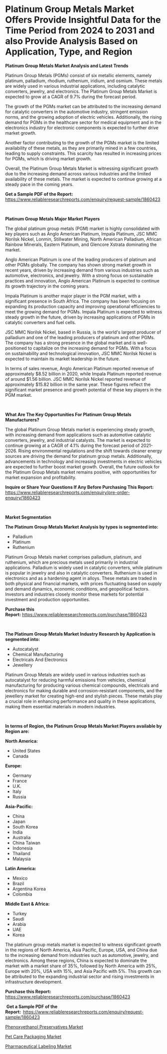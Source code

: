 <p><h1>Platinum Group Metals Market Offers Provide Insightful Data for the Time Period from 2024 to 2031 and also Provide Analysis Based on Application, Type, and Region</h1></p><p><strong>Platinum Group Metals Market Analysis and Latest Trends</strong></p>
<p><p>Platinum Group Metals (PGMs) consist of six metallic elements, namely platinum, palladium, rhodium, ruthenium, iridium, and osmium. These metals are widely used in various industrial applications, including catalytic converters, jewelry, and electronics. The Platinum Group Metals Market is expected to grow at a CAGR of 9.7% during the forecast period.</p><p>The growth of the PGMs market can be attributed to the increasing demand for catalytic converters in the automotive industry, stringent emission norms, and the growing adoption of electric vehicles. Additionally, the rising demand for PGMs in the healthcare sector for medical equipment and in the electronics industry for electronic components is expected to further drive market growth.</p><p>Another factor contributing to the growth of the PGMs market is the limited availability of these metals, as they are primarily mined in a few countries, leading to supply constraints. This scarcity has resulted in increasing prices for PGMs, which is driving market growth.</p><p>Overall, the Platinum Group Metals Market is witnessing significant growth due to the increasing demand across various industries and the limited availability of these metals. The market is expected to continue growing at a steady pace in the coming years.</p></p>
<p><strong>Get a Sample PDF of the Report:&nbsp;</strong> <a href="https://www.reliableresearchreports.com/enquiry/request-sample/1860423">https://www.reliableresearchreports.com/enquiry/request-sample/1860423</a></p>
<p>&nbsp;</p>
<p><strong>Platinum Group Metals Major Market Players</strong></p>
<p><p>The global platinum group metals (PGM) market is highly consolidated with key players such as Anglo American Platinum, Impala Platinum, JSC MMC Norilsk Nickel, Lonmin, Stillwater Mining, North American Palladium, African Rainbow Minerals, Eastern Platinum, and Glencore Xstrata dominating the market.</p><p>Anglo American Platinum is one of the leading producers of platinum and other PGMs globally. The company has shown strong market growth in recent years, driven by increasing demand from various industries such as automotive, electronics, and jewelry. With a strong focus on sustainable practices and innovation, Anglo American Platinum is expected to continue its growth trajectory in the coming years.</p><p>Impala Platinum is another major player in the PGM market, with a significant presence in South Africa. The company has been focusing on expanding its production capacity and improving operational efficiencies to meet the growing demand for PGMs. Impala Platinum is expected to witness steady growth in the future, driven by increasing applications of PGMs in catalytic converters and fuel cells.</p><p>JSC MMC Norilsk Nickel, based in Russia, is the world's largest producer of palladium and one of the leading producers of platinum and other PGMs. The company has a strong presence in the global market and is well-positioned to capitalize on the increasing demand for PGMs. With a focus on sustainability and technological innovation, JSC MMC Norilsk Nickel is expected to maintain its market leadership in the future.</p><p>In terms of sales revenue, Anglo American Platinum reported revenue of approximately $8.52 billion in 2020, while Impala Platinum reported revenue of around $1.56 billion. JSC MMC Norilsk Nickel reported revenue of approximately $15.82 billion in the same year. These figures reflect the significant market presence and growth potential of these key players in the PGM market.</p></p>
<p>&nbsp;</p>
<p><strong>What Are The Key Opportunities For Platinum Group Metals Manufacturers?</strong></p>
<p><p>The global Platinum Group Metals market is experiencing steady growth, with increasing demand from applications such as automotive catalytic converters, jewelry, and industrial catalysts. The market is expected to continue growing at a CAGR of 4.1% during the forecast period of 2021-2026. Rising environmental regulations and the shift towards cleaner energy sources are driving the demand for platinum group metals. Additionally, advancements in technology and increasing investments in electric vehicles are expected to further boost market growth. Overall, the future outlook for the Platinum Group Metals market remains positive, with opportunities for market expansion and profitability.</p></p>
<p><strong>Inquire or Share Your Questions If Any Before Purchasing This Report:</strong> <a href="https://www.reliableresearchreports.com/enquiry/pre-order-enquiry/1860423">https://www.reliableresearchreports.com/enquiry/pre-order-enquiry/1860423</a></p>
<p>&nbsp;</p>
<p><strong>Market Segmentation</strong></p>
<p><strong>The Platinum Group Metals Market Analysis by types is segmented into:</strong></p>
<p><ul><li>Palladium</li><li>Platinum</li><li>Ruthenium</li></ul></p>
<p><p>Platinum Group Metals market comprises palladium, platinum, and ruthenium, which are precious metals used primarily in industrial applications. Palladium is widely used in catalytic converters, while platinum is popular in jewelry and also in catalytic converters. Ruthenium is used in electronics and as a hardening agent in alloys. These metals are traded in both physical and financial markets, with prices fluctuating based on supply and demand dynamics, economic conditions, and geopolitical factors. Investors and industries closely monitor these markets for potential investment and production opportunities.</p></p>
<p><strong>Purchase this Report:&nbsp;</strong><a href="https://www.reliableresearchreports.com/purchase/1860423">https://www.reliableresearchreports.com/purchase/1860423</a></p>
<p>&nbsp;</p>
<p><strong>The Platinum Group Metals Market Industry Research by Application is segmented into:</strong></p>
<p><ul><li>Autocatalyst</li><li>Chemical Manufacturing</li><li>Electricals And Electronics</li><li>Jewellery</li></ul></p>
<p><p>Platinum Group Metals are widely used in various industries such as autocatalyst for reducing harmful emissions from vehicles, chemical manufacturing for producing various chemical compounds, electricals and electronics for making durable and corrosion-resistant components, and the jewellery market for creating high-end and stylish pieces. These metals play a crucial role in enhancing performance and quality in these applications, making them essential materials in modern industries.</p></p>
<p>&nbsp;</p>
<p><strong>In terms of Region, the Platinum Group Metals Market Players available by Region are:</strong></p>
<p>
    <p> <strong> North America: </strong>
        <ul>
            <li>United States</li>
            <li>Canada</li>
        </ul>
        </p> 
    <p> <strong> Europe: </strong>
        <ul>
            <li>Germany</li>
            <li>France</li>
            <li>U.K.</li>
            <li>Italy</li>
            <li>Russia</li>
        </ul>
        </p> 
    <p> <strong> Asia-Pacific: </strong>
        <ul>
            <li>China</li>
            <li>Japan</li>
            <li>South Korea</li>
            <li>India</li>
            <li>Australia</li>
            <li>China Taiwan</li>
            <li>Indonesia</li>
            <li>Thailand</li>
            <li>Malaysia</li>
        </ul>
        </p> 
    <p> <strong> Latin America: </strong>
        <ul>
            <li>Mexico</li>
            <li>Brazil</li>
            <li>Argentina Korea</li>
            <li>Colombia</li>
        </ul>
        </p> 
    <p> <strong> Middle East & Africa: </strong>
        <ul>
            <li>Turkey</li>
            <li>Saudi</li>
            <li>Arabia</li>
            <li>UAE</li>
            <li>Korea</li>
        </ul>
    </p>
    </p>
<p><p>The platinum group metals market is expected to witness significant growth in the regions of North America, Asia Pacific, Europe, USA, and China due to the increasing demand from industries such as automotive, jewelry, and electronics. Among these regions, China is expected to dominate the market with a market share of 35%, followed by North America with 25%, Europe with 20%, USA with 15%, and Asia Pacific with 5%. This growth can be attributed to the expanding industrial sector and rising investments in infrastructure development.</p></p>
<p><strong>Purchase this Report: </strong><a href="https://www.reliableresearchreports.com/purchase/1860423">https://www.reliableresearchreports.com/purchase/1860423</a></p>
<p>&nbsp;<strong>Get a Sample PDF of the Report:&nbsp;&nbsp;</strong><a href="https://www.reliableresearchreports.com/enquiry/request-sample/1860423">https://www.reliableresearchreports.com/enquiry/request-sample/1860423</a></p>
<p><strong></strong></p>
<p><p><a href="https://github.com/redneck06/Market-Research-Report-List-2/blob/main/phenoxyethanol-preservatives-market.md">Phenoxyethanol Preservatives Market</a></p><p><a href="https://github.com/mauripalmi/Market-Research-Report-List-2/blob/main/pet-care-packaging-market.md">Pet Care Packaging Market</a></p><p><a href="https://github.com/nicoletavirag/Market-Research-Report-List-2/blob/main/pharmaceutical-labeling-market.md">Pharmaceutical Labeling Market</a></p></p>